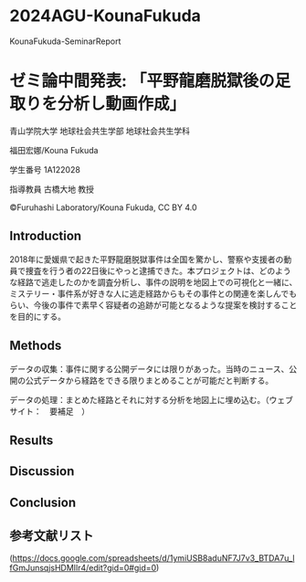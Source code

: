 # 2024AGU-KounaFukuda
KounaFukuda-SeminarReport

# ゼミ論中間発表: 「平野龍磨脱獄後の足取りを分析し動画作成」
青山学院大学 地球社会共生学部 地球社会共生学科

福田宏娜/Kouna Fukuda

学生番号 1A122028

指導教員 古橋大地 教授

©︎Furuhashi Laboratory/Kouna Fukuda, CC BY 4.0

## Introduction

2018年に愛媛県で起きた平野龍磨脱獄事件は全国を驚かし、警察や支援者の動員で捜査を行う者の22日後にやっと逮捕できた。本プロジェクトは、どのような経路で逃走したのかを調査分析し、事件の説明を地図上での可視化と一緒に、ミステリー・事件系が好きな人に逃走経路からもその事件との関連を楽しんでもらい、今後の事件で素早く容疑者の追跡が可能となるような提案を検討することを目的にする。

## Methods

データの収集：事件に関する公開データには限りがあった。当時のニュース、公開の公式データから経路をできる限りまとめることが可能だと判断する。

データの処理：まとめた経路とそれに対する分析を地図上に埋め込む。（ウェブサイト：　要補足　）

## Results

## Discussion

## Conclusion

## 参考文献リスト
(https://docs.google.com/spreadsheets/d/1ymiUSB8aduNF7J7v3_BTDA7u_lfGmJunsqjsHDMIlr4/edit?gid=0#gid=0)

